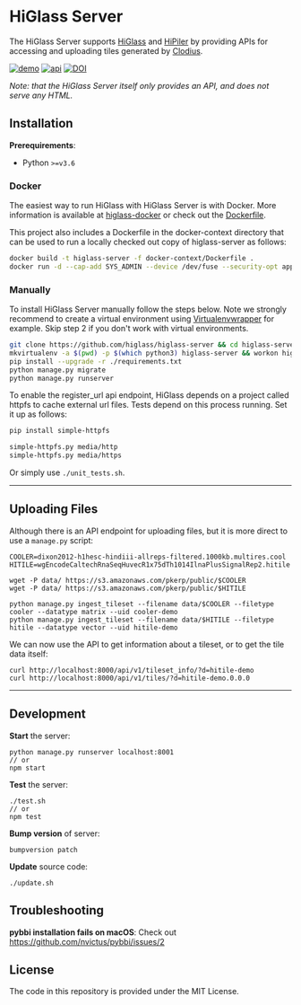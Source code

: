# HiGlass Server

The HiGlass Server supports [HiGlass](https://github.com/higlass/higlass) and [HiPiler](https://github.com/flekschas/hipiler)
by providing APIs for accessing and uploading tiles generated by
[Clodius](https://github.com/higlass/clodius).

[![demo](https://img.shields.io/badge/higlass-👍-red.svg?colorB=0f5d92)](http://higlass.io)
[![api](https://img.shields.io/badge/api-documentation-red.svg?colorB=0f5d92)](API.md)
[![DOI](https://zenodo.org/badge/DOI/10.5281/zenodo.1308945.svg)](https://doi.org/10.5281/zenodo.1308945)


_Note: that the HiGlass Server itself only provides an API, and does not serve any HTML._

## Installation

**Prerequirements**:

- Python `>=v3.6`

### Docker

The easiest way to run HiGlass with HiGlass Server is with Docker. More information is available at [higlass-docker](https://github.com/higlass/higlass-docker#readme) or check out the [Dockerfile](docker-context/Dockerfile).

This project also includes a Dockerfile in the docker-context directory that can be used to run a locally checked out copy of higlass-server as follows:
```bash
docker build -t higlass-server -f docker-context/Dockerfile .
docker run -d --cap-add SYS_ADMIN --device /dev/fuse --security-opt apparmor:unconfined --name higlass-server higlass-server
```

### Manually

To install HiGlass Server manually follow the steps below. Note we strongly recommend to create a virtual environment using [Virtualenvwrapper](https://pypi.python.org/pypi/virtualenvwrapper) for example. Skip step 2 if you don't work with virtual environments.

```bash
git clone https://github.com/higlass/higlass-server && cd higlass-server
mkvirtualenv -a $(pwd) -p $(which python3) higlass-server && workon higlass-server
pip install --upgrade -r ./requirements.txt
python manage.py migrate
python manage.py runserver
```

To enable the register_url api endpoint, HiGlass depends on a project called httpfs to cache external url files. Tests depend on this process running. Set it up as follows:
```bash
pip install simple-httpfs

simple-httpfs.py media/http
simple-httpfs.py media/https
```

Or simply use `./unit_tests.sh`.

---

## Uploading Files

Although there is an API endpoint for uploading files, but it is more direct to use a `manage.py` script:
```
COOLER=dixon2012-h1hesc-hindiii-allreps-filtered.1000kb.multires.cool
HITILE=wgEncodeCaltechRnaSeqHuvecR1x75dTh1014IlnaPlusSignalRep2.hitile

wget -P data/ https://s3.amazonaws.com/pkerp/public/$COOLER
wget -P data/ https://s3.amazonaws.com/pkerp/public/$HITILE

python manage.py ingest_tileset --filename data/$COOLER --filetype cooler --datatype matrix --uid cooler-demo
python manage.py ingest_tileset --filename data/$HITILE --filetype hitile --datatype vector --uid hitile-demo
```

We can now use the API to get information about a tileset, or to get the tile data itself:
```
curl http://localhost:8000/api/v1/tileset_info/?d=hitile-demo
curl http://localhost:8000/api/v1/tiles/?d=hitile-demo.0.0.0
```

---

## Development

**Start** the server:

```
python manage.py runserver localhost:8001
// or
npm start
```

**Test** the server:

```
./test.sh
// or
npm test
```

**Bump version** of server:

```
bumpversion patch
```

**Update** source code:

```
./update.sh
```

## Troubleshooting

**pybbi installation fails on macOS**: Check out https://github.com/nvictus/pybbi/issues/2

## License

The code in this repository is provided under the MIT License.
